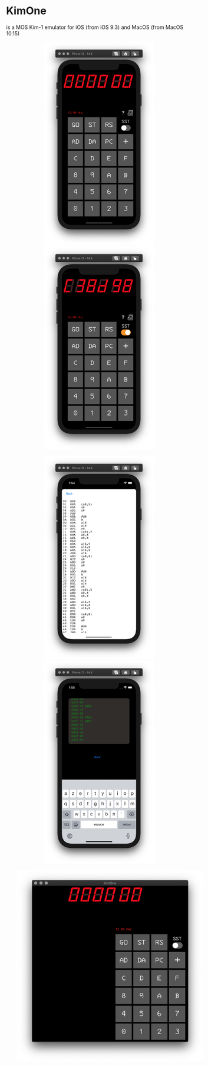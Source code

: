 # KimOne

is a MOS Kim-1 emulator for iOS (from iOS 9.3) and MacOS (from MacOS 10.15)

<p align="center">
<img alt="Startup interface" src="img/sc1.png" title="Startup interface" width="300px" hspace="30px" />
<img alt="Running interface" src="img/sc2.png" title="Startup interface" width="300px" hspace="30px" />
</p>
<p align="center">
<img alt="Help screen" src="img/sc4.png" title="Help screen" width="300px" hspace="30px" />
<img alt="Serial mode" src="img/sc5.png" title="Serial mode" width="300px" hspace="30px" />
</p>


<p align="center">
<img alt="Mac version" src="img/sc3.png" title="Mac version" width="600px" hspace="30px" />
</p>

